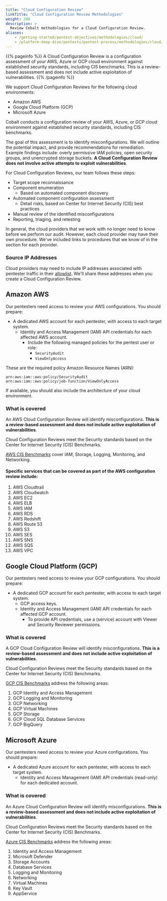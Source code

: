 ```yaml
---
title: "Cloud Configuration Review"
linkTitle: "Cloud Configuration Review Methodologies"
weight: 200
description: >
  Review Cobalt methodologies for a Cloud Configuration Review.
aliases:
    - /getting-started/pentest-objectives/methodologies/cloud/
    - /platform-deep-dive/pentests/pentest-process/methodologies/cloud/
---
```


{{% pageinfo %}}
A Cloud Configuration Review is a configuration assessment of your AWS, Azure or GCP cloud environment against established security standards, including CIS benchmarks. This is a review-based assessment and does not include active exploitation of vulnerabilities. 
{{% /pageinfo %}}

We support Cloud Configuration Reviews for the following cloud environments:

- Amazon AWS
- Google Cloud Platform (GCP)
- Microsoft Azure

Cobalt conducts a configuration review of your AWS, Azure, or GCP cloud environment against established security standards, including CIS benchmarks. 

The goal of this assessment is to identify misconfigurations. We will outline the potential impact, and provide recommendations for remediation. Example findings include: overly permissive IAM policies, open security groups, and unencrypted storage buckets. **A Cloud Configuration Review does not involve active attempts to exploit vulnerabilities**. 

For Cloud Configuration Reviews, our team follows these steps: 
- Target scope reconnaissance
- Component enumeration
  - Based on automated component discovery
- Automated component configuration assessment
  - Detail risks, based on Center for Internet Security (CIS) best practices
- Manual review of the identified misconfigurations
- Reporting, triaging, and retesting

In general, the cloud providers that we work with no longer need to know before
we perform our audit. However, each cloud provider may have their own procedure.
We've included links to procedures that we know of in the section for each provider.

### Source IP Addresses

Cloud providers may need to include IP addresses associated with pentester traffic in
their [allowlist](/getting-started/glossary/#allowlist). We'll share these addresses when you
create a Cloud Configuration Review.


## Amazon AWS

Our pentesters need access to review your AWS configurations. You should prepare:

- A dedicated AWS account for each pentester, with access to each target system.
  - Identity and Access Management (IAM) API credentials for each affected AWS account.
    - Include the following managed policies for the pentest user or role:
      - `SecurityAudit`
      - `ViewOnlyAccess`

These are the required policy Amazon Resource Names (ARN):

```
arn:aws:iam::aws:policy/SecurityAudit
arn:aws:iam::aws:policy/job-function/ViewOnlyAccess
```

If available, you should also include the architecture of your cloud environment.

### What is covered

An AWS Cloud Configuration Review will identify misconfigurations. **This is a review-based assessment and does not include active exploitation of vulnerabilities**.

Cloud Configuration Reviews meet the Security standards based on the Center for Internet Security (CIS) Benchmarks. 

[AWS CIS Benchmarks](https://www.cisecurity.org/benchmark/amazon_web_services) cover IAM, Storage, Logging, Monitoring, and Networking.

#### Specific services that can be covered as part of the AWS configuration review include:

1. AWS Cloudtrail
2. AWS Cloudwatch
3. AWS EC2
4. AWS ELB
5. AWS IAM
6. AWS RDS
7. AWS Redshift
8. AWS Route 53
9. AWS S3
10. AWS SES
11. AWS SNS
12. AWS SQS
13. AWS VPC

## Google Cloud Platform (GCP)

Our pentesters need access to review your GCP configurations. You should prepare:

- A dedicated GCP account for each pentester, with access to each target system.
  - GCP access keys.
  - Identity and Access Management (IAM) API credentials for each affected GCP account.
    - To provide API credentials, use a (service) account with Viewer and Security Reviewer
      permissions.

### What is covered

A GCP Cloud Configuration Review will identify misconfigurations. **This is a review-based assessment and does not include active exploitation of vulnerabilities**.

Cloud Configuration Reviews meet the Security standards based on the Center for Internet Security (CIS) Benchmarks. 

[GCP CIS Benchmarks](https://www.cisecurity.org/benchmark/google_cloud_computing_platform) address the following areas: 

1. GCP Identity and Access Management
2. GCP Logging and Monitoring
3. GCP Networking
4. GCP Virtual Machines
5. GCP Storage
6. GCP Cloud SQL Database Services
7. GCP BigQuery

## Microsoft Azure

Our pentesters need access to review your Azure configurations. You should prepare:
- A dedicated Azure account for each pentester, with access to each target system.
  - Identity and Access Management (IAM) API credentials (read-only) for each dedicated account.

### What is covered

An Azure Cloud Configuration Review will identify misconfigurations. **This is a review-based assessment and does not include active exploitation of vulnerabilities**.

Cloud Configuration Reviews meet the Security standards based on the Center for Internet Security (CIS) Benchmarks. 

[Azure CIS Benchmarks](https://www.cisecurity.org/benchmark/azure) address the following areas: 

1. Identity and Access Management
2. Microsoft Defender
3. Storage Accounts
4. Database Services
5. Logging and Monitoring
6. Networking
7. Virtual Machines
8. Key Vault
9. AppService
